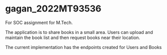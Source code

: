 # gagan_2022MT93536
For SOC assignment for M.Tech.

The application is to share books in a small area. Users can upload and maintain the book list and then request books near their location.

The current implementation has the endpoints created for Users and Books
